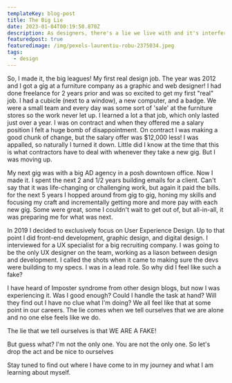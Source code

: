 ```yaml
---
templateKey: blog-post
title: The Big Lie
date: 2023-01-04T00:19:50.870Z
description: As designers, there's a lie we live with and it's interfering with our work.
featuredpost: true
featuredimage: /img/pexels-laurentiu-robu-2375034.jpeg
tags:
  - design
---
```

S﻿o, I made it, the big leagues! My first real design job. The year was 2012 and I got a gig at a furniture company as a graphic and web designer! I had done freelance for 2 years prior and was so excited to get my first "real" job. I had a cubicle (next to a window), a new computer, and a badge. We were a small team and every day was some sort of 'sale' at the furniture stores so the work never let up. I learned a lot a that job, which only lasted just over a year. I was on contract and when they offered me a salary position I felt a huge bomb of disappointment. On contract I was making a good chunk of change, but the salary offer was $12,000 less! I was appalled, so naturally I turned it down. Little did I know at the time that this is what contractors have to deal with whenever they take a new gig. But I was moving up.

My next gig was with a big AD agency in a posh downtown office. Now I made it. I spent the next 2 and 1/2 years building emails for a client. Can't say that it was life-changing or challenging work, but again it paid the bills. for the next 5 years I hopped around from gig to gig, honing my skills and focusing my craft and incrementally getting more and more pay with each new gig. Some were great, some I couldn't wait to get out of, but all-in-all, it was preparing me for what was next.

In 2019 I decided to exclusively focus on User Experience Design. Up to that point I did front-end development, graphic design, and digital design. I interviewed for a UX specialist for a big recruiting company. I was going to be the only UX designer on the team, working as a liason between design and development. I called the shots when it came to making sure the devs were building to my specs. I was in a lead role. So why did I feel like such a fake?

I﻿ have heard of Imposter syndrome from other design blogs, but now I was experiencing it. Was I good enough? Could I handle the task at hand? Will they find out I have no clue what I'm doing? We all feel like that at some point in our careers. The lie comes when we tell ourselves that we are alone and no one else feels like we do.

The lie that we tell ourselves is that WE ARE A FAKE!

But guess what? I'm not the only one. You are not the only one. So let's drop the act and be nice to ourselves

Stay tuned to find out where I have come to in my journey and what I am learning about myself.